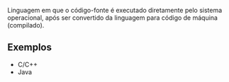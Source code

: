Linguagem em que o código-fonte é executado diretamente pelo sistema operacional, após ser convertido da linguagem para código de máquina (compilado).
## Exemplos
- C/C++
- Java